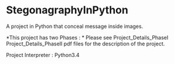 # StegonagraphyInPython
A project in Python that conceal message inside images. 

*This project has two Phases : *
Please see Project_Details_PhaseI Project_Details_PhaseII pdf files for the description of the project.

Project Interpreter : Python3.4
